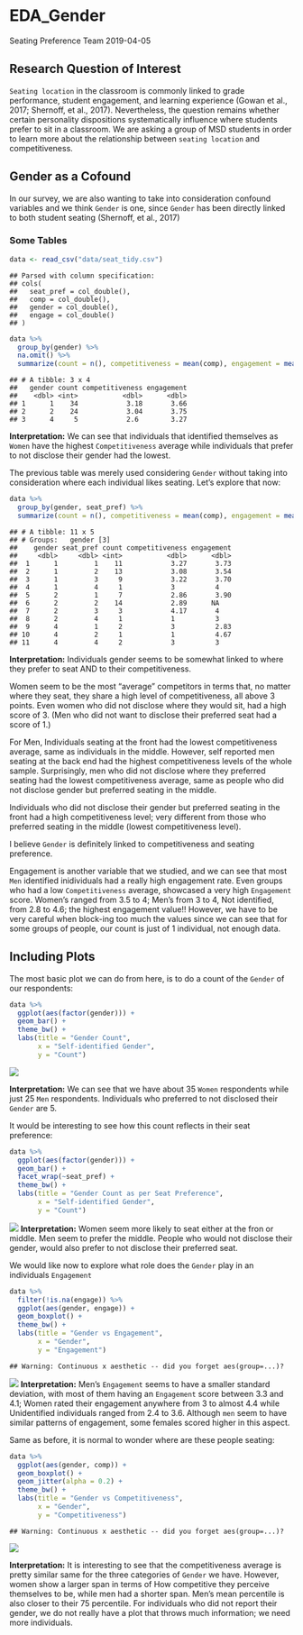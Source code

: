 EDA\_Gender
================
Seating Preference Team
2019-04-05

## Research Question of Interest

`Seating location` in the classroom is commonly linked to grade
performance, student engagement, and learning experience (Gowan et al.,
2017; Shernoff, et al., 2017). Nevertheless, the question remains
whether certain personality dispositions systematically influence where
students prefer to sit in a classroom. We are asking a group of MSD
students in order to learn more about the relationship between `seating
location` and competitiveness.

## Gender as a Cofound

In our survey, we are also wanting to take into consideration confound
variables and we think `Gender` is one, since `Gender` has been directly
linked to both student seating (Shernoff, et al., 2017)

### Some Tables

``` r
data <- read_csv("data/seat_tidy.csv")
```

    ## Parsed with column specification:
    ## cols(
    ##   seat_pref = col_double(),
    ##   comp = col_double(),
    ##   gender = col_double(),
    ##   engage = col_double()
    ## )

``` r
data %>%
  group_by(gender) %>%
  na.omit() %>%
  summarize(count = n(), competitiveness = mean(comp), engagement = mean(engage))
```

    ## # A tibble: 3 x 4
    ##   gender count competitiveness engagement
    ##    <dbl> <int>           <dbl>      <dbl>
    ## 1      1    34            3.18       3.66
    ## 2      2    24            3.04       3.75
    ## 3      4     5            2.6        3.27

**Interpretation:** We can see that individuals that identified
themselves as `Women` have the highest `Competitiveness` average while
individuals that prefer to not disclose their gender had the lowest.

The previous table was merely used considering `Gender` without taking
into consideration where each individual likes seating. Let’s explore
that now:

``` r
data %>%
  group_by(gender, seat_pref) %>%
  summarize(count = n(), competitiveness = mean(comp), engagement = mean(engage))
```

    ## # A tibble: 11 x 5
    ## # Groups:   gender [3]
    ##    gender seat_pref count competitiveness engagement
    ##     <dbl>     <dbl> <int>           <dbl>      <dbl>
    ##  1      1         1    11            3.27       3.73
    ##  2      1         2    13            3.08       3.54
    ##  3      1         3     9            3.22       3.70
    ##  4      1         4     1            3          4   
    ##  5      2         1     7            2.86       3.90
    ##  6      2         2    14            2.89      NA   
    ##  7      2         3     3            4.17       4   
    ##  8      2         4     1            1          3   
    ##  9      4         1     2            3          2.83
    ## 10      4         2     1            1          4.67
    ## 11      4         4     2            3          3

**Interpretation:** Individuals gender seems to be somewhat linked to
where they prefer to seat AND to their competitiveness.

Women seem to be the most “average” competitors in terms that, no matter
where they seat, they share a high level of competitiveness, all above 3
points. Even women who did not disclose where they would sit, had a high
score of 3. (Men who did not want to disclose their preferred seat had a
score of 1.)

For Men, Individuals seating at the front had the lowest competitiveness
average, same as individuals in the middle. However, self reported men
seating at the back end had the highest competitiveness levels of the
whole sample. Surprisingly, men who did not disclose where they
preferred seating had the lowest competitiveness average, same as people
who did not disclose gender but preferred seating in the middle.

Individuals who did not disclose their gender but preferred seating in
the front had a high competitiveness level; very different from those
who preferred seating in the middle (lowest competitiveness level).

I believe `Gender` is definitely linked to competitiveness and seating
preference.

Engagement is another variable that we studied, and we can see that most
`Men` identified inidividuals had a really high engagement rate. Even
groups who had a low `Competitiveness` average, showcased a very high
`Engagement` score. Women’s ranged from 3.5 to 4; Men’s from 3 to 4, Not
identified, from 2.8 to 4.6; the highest engagement value\!\! However,
we have to be very careful when block-ing too much the values since we
can see that for some groups of people, our count is just of 1
individual, not enough data.

## Including Plots

The most basic plot we can do from here, is to do a count of the
`Gender` of our respondents:

``` r
data %>%
  ggplot(aes(factor(gender))) +
  geom_bar() +
  theme_bw() +
  labs(title = "Gender Count", 
       x = "Self-identified Gender",
       y = "Count")
```

![](EDA_Gender_files/figure-gfm/gender%20count-1.png)<!-- -->

**Interpretation:** We can see that we have about 35 `Women` respondents
while just 25 `Men` respondents. Individuals who preferred to not
disclosed their `Gender` are 5.

It would be interesting to see how this count reflects in their seat
preference:

``` r
data %>%
  ggplot(aes(factor(gender))) +
  geom_bar() +
  facet_wrap(~seat_pref) +
  theme_bw() +
  labs(title = "Gender Count as per Seat Preference", 
       x = "Self-identified Gender",
       y = "Count")
```

![](EDA_Gender_files/figure-gfm/gender%20count%20by%20seat%20preference-1.png)<!-- -->
**Interpretation:** Women seem more likely to seat either at the fron or
middle. Men seem to prefer the middle. People who would not disclose
their gender, would also prefer to not disclose their preferred seat.

We would like now to explore what role does the `Gender` play in an
individuals `Engagement`

``` r
data %>%
  filter(!is.na(engage)) %>%
  ggplot(aes(gender, engage)) +
  geom_boxplot() +
  theme_bw() +
  labs(title = "Gender vs Engagement",
       x = "Gender",
       y = "Engagement")
```

    ## Warning: Continuous x aesthetic -- did you forget aes(group=...)?

![](EDA_Gender_files/figure-gfm/engagement%20and%20gender-1.png)<!-- -->
**Interpretation:** Men’s `Engagement` seems to have a smaller standard
deviation, with most of them having an `Engagement` score between 3.3
and 4.1; Women rated their engagement anywhere from 3 to almost 4.4
while Unidentified individuals ranged from 2.4 to 3.6. Although `men`
seem to have similar patterns of engagement, some females scored higher
in this aspect.

Same as before, it is normal to wonder where are these people seating:

``` r
data %>%
  ggplot(aes(gender, comp)) +
  geom_boxplot() +
  geom_jitter(alpha = 0.2) +
  theme_bw() +
  labs(title = "Gender vs Competitiveness",
       x = "Gender",
       y = "Competitiveness")
```

    ## Warning: Continuous x aesthetic -- did you forget aes(group=...)?

![](EDA_Gender_files/figure-gfm/competitiveness%20and%20gender-1.png)<!-- -->

**Interpretation:** It is interesting to see that the competitiveness
average is pretty similar same for the three categories of `Gender` we
have. However, women show a larger span in terms of How competitive they
perceive themselves to be, while men had a shorter span. Men’s mean
percentile is also closer to their 75 percentile. For individuals who
did not report their gender, we do not really have a plot that throws
much information; we need more individuals.
